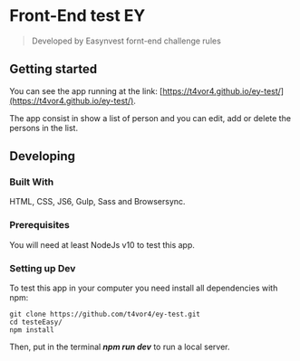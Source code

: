 # Front-End test EY 
> Developed by Easynvest fornt-end challenge rules

## Getting started

You can see the app running at the link: [https://t4vor4.github.io/ey-test/](https://t4vor4.github.io/ey-test/).


The app consist in show a list of person and you can edit, add or delete the persons in the list.

## Developing

### Built With
HTML, CSS, JS6, Gulp, Sass and Browsersync.

### Prerequisites
You will need at least NodeJs v10 to test this app.


### Setting up Dev

To test this app in your computer you need install all dependencies with npm:

```shell
git clone https://github.com/t4vor4/ey-test.git
cd testeEasy/
npm install
```

Then, put in the terminal ***npm run dev*** to run a local server. 
